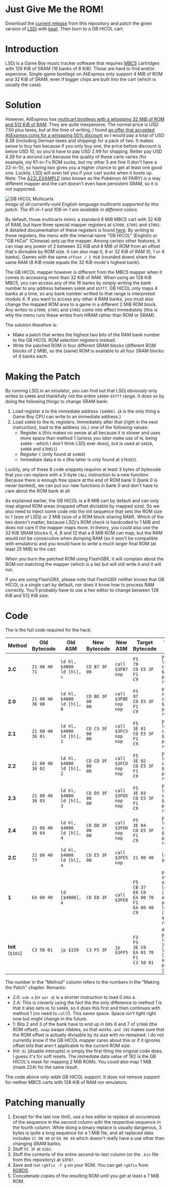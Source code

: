 # Just Give Me the ROM!
Download the [current release](https://github.com/nummacway/LSDj-GB-HiCol-Mapper-Hack/releases) from this repository and patch the given version of [LSDj](https://www.littlesounddj.com/lsd/index.php) with [beat](https://www.romhacking.net/utilities/893/). Then burn to a GB HICOL cart.

# Introduction
LSDj is a Game Boy music tracker software that requires [MBC5](https://gbdev.io/pandocs/MBC5.html) cartridges with 128 KiB of SRAM (16 banks of 8 KiB). Those are hard to find and/or expensive. Single-game bootlegs on AliExpress only support 4 MiB of ROM and 32 KiB of SRAM, even if bigger chips are built into the cart (which is usually the case).

# Solution
However, AliExpress has [multicart bootlegs with a whopping 32 MiB of ROM and 512 KiB of RAM](https://bootleggames.fandom.com/wiki/GB_HICOL_Multicarts). They are quite inexpensive. The normal price is USD 7.50 plus taxes, but at the time of writing, I found [an offer that accepted AliExpress coins for a whopping 50% discount](https://de.aliexpress.com/item/1005009664141032.html) so I would pay a total of USD 8.38 (including German taxes and shipping) for a pack of two. It makes sense to buy two because if you only buy one, the price before discount is below USD 10, so you'd have to pay USD 2.99 for shipping. Better pay USD 4.39 for a second cart because the quality of these carts varies (for example, my 61-in-1's ROM sucks, but my other 5 are fine (I don't have a 22-in-1)), so having two gives you a higher chance to get at least one good one. Luckily, LSDj will even tell you if your cart sucks when it boots up. Note: The [A22I_EXAMPLE](https://bootleggames.fandom.com/wiki/Pok%C3%A9mon_All_FAIRY) (also known as the Pokémon All FAIRY) is a way different mapper and the cart doesn't even have persistent SRAM, so it is not supported.

![GB HICOL Multicarts](cartridges.webp)<br>_Image of all currently-sold English-language multicarts supported by this patch. The 61-in-1 and 108-in-1 are available in different colors._

By default, those multicarts mimic a standard 8 MiB MBC5 cart with 32 KiB of RAM, but have three special mapper registers at `$7000`, `$7001` and `$7002`. A detailed documentation of these registers is found [here](https://github.com/nummacway/repro-carts#gb-hicol-multicarts). By writing to these registers, the menu with the internal name "GB HICOL" (English) or "GB HiCol" (Chinese) sets up the mapper. Among certain other features, it can map any power of 2 between 32 KiB and 8 MiB of ROM from an offset that's divisable by ROM size. It can also map 0, 8 or 32 KiB of RAM (0, 1 or 4 banks). Games with the same `offset / 2 MiB` (rounded down) share the same RAM (8 KiB mode equals the 32 KiB mode's highest bank).

The GB HICOL mapper however is different from the MBC5 mapper when it comes to accessing more than 32 KiB of RAM. When using an 128 KiB MBC5, you can access any of the 16 banks by simply writing the bank number to any address between `$4000` and `$5fff`, GB HICOL only maps 4 banks at a time, so any bank number writted to that range is interpreted modulo 4. If you want to access any other 4 RAM banks, you must also change the mapped ROM area to a game in a different 2 MiB ROM block. Any writes to `$7000`, `$7001` and `$7002` come into effect immediately (this is why the menu runs these writes from HRAM rather than ROM or SRAM).

The solution therefore is:
- Make a patch that writes the highest two bits of the RAM bank number to the GB HICOL ROM selection registers instead.
- Write the patched ROM in four different SRAM blocks (different ROM blocks of 2 MiB), so the (same) ROM is available to all four SRAM blocks of 4 banks each.

# Making the Patch
By running LSDj in an emulator, you can find out that LSDj obviously only writes to `$4000` and thankfully not the entire `$4000`-`$5fff` range. It does so by doing the following things to change SRAM bank:
1. Load register `A` to the immediate address `[$4000]`. (`A` is the only thing a Game Boy CPU can write to an immediate address.)
2. Load `$4000` to the `HL` registers. Immediately after that (right in the next instruction), load to the address `[HL]` one of the following values:
   - Register `A` (this makes no sense at all because it is slower and uses more space than method 1 (unless you _later_ make use of `HL` being `$4000` - which I don't think LSDj ever does), but is used at `$4026`, `$408A` and `$70011`)
   - Register `C` (only found at `$4468`)
   - Immediate data `0` to `4` (the latter is only found at `$70383`).

Luckily, any of these 8 code snippets requires at least 3 bytes of bytecode that you can replace with a 3-byte `CALL` instruction to a new function. Because there is enough free space at the end of ROM bank 0 (bank 0 is never banked), we can put our new functions in bank 0 and don't have to care about the ROM bank at all.

As explained earlier, the GB HICOL is a 8 MiB cart by default and can only map aligned ROM areas (mapped offset divisable by mapped size). So we also need to inject some code into the init sequence that sets the ROM size to 1 (size of LSDj) or 2 MiB (size of a ROM block sharing RAM). Which of the two doesn't matter, because LSDj's ROM check is hardcoded to 1 MiB and does not care if the mapper maps more. In theory, you could also use the 32 KiB SRAM blocks 0, 4, 8 and 12 that a 8 MiB ROM can map, but the RAM would not be consecutive when dumping RAM (so it won't be compatible with emulators) and you would have to write a much larger final ROM (at least 25 MiB) to the cart.

When you burn the patched ROM using FlashGBX, it will complain about the ROM not matching the mapper (which is a lie) but will still write it and it will run.

If you are using FlashGBX, please note that FlashGBX neither knows that GB HICOL is a single cart by default, nor does it know how to process RAM correctly. You'll probably have to use a hex editor to change between 128 KiB and 512 KiB size.

# Code

The is the full code required for the hack:

| Method  | Old Bytecode          | Old  ASM                       | New Bytecode               | New ASM                        | Target Bytecode                                                        | Target ASM                                                                                    |
| ------- | --------------------- | ------------------------------ | -------------------------- | ------------------------------ | ---------------------------------------------------------------------- | --------------------------------------------------------------------------------------------- |
| **2.C** | `21 00 40`<br>`71`    | `ld hl, $4000`<br>`ld [hl], c` | `CD B7 3F`<br>`00`         | `call $3FB7`<br>`nop`          | `F5`<br>`79`<br>`CD E5 3F`<br>`F1`<br>`C9`                             | `push af`<br>`ld a, c`<br>`call $3FE5`<br>`pop af`<br>`ret`                                   |
| **2.0** | `21 00 40`<br>`36 00` | `ld hl, $4000`<br>`ld [hl], 0` | `CD BE 3F`<br>`00`<br>`00` | `call $3FBE`<br>`nop`<br>`nop` | `F5`<br>`97`<br>`CD E5 3F`<br>`F1`<br>`C9`                             | `push af`<br>`sub a`<br>`call $3FE5`<br>`pop af`<br>`ret`                                     |
| **2.1** | `21 00 40`<br>`36 01` | `ld hl, $4000`<br>`ld [hl], 1` | `CD C5 3F`<br>`00`<br>`00` | `call $3FC5`<br>`nop`<br>`nop` | `F5`<br>`3E 01`<br>`CD E5 3F`<br>`F1`<br>`C9`                          | `push af`<br>`ld a, 1`<br>`call $3FE5`<br>`pop af`<br>`ret`                                   |
| **2.2** | `21 00 40`<br>`36 02` | `ld hl, $4000`<br>`ld [hl], 2` | `CD CD 3F`<br>`00`<br>`00` | `call $3FCD`<br>`nop`<br>`nop` | `F5`<br>`3E 02`<br>`CD E5 3F`<br>`F1`<br>`C9`                          | `push af`<br>`ld a, 2`<br>`call $3FE5`<br>`pop af`<br>`ret`                                   |
| **2.3** | `21 00 40`<br>`36 03` | `ld hl, $4000`<br>`ld [hl], 3` | `CD D5 3F`<br>`00`<br>`00` | `call $3FD5`<br>`nop`<br>`nop` | `F5`<br>`3E 03`<br>`CD E5 3F`<br>`F1`<br>`C9`                          | `push af`<br>`ld a, 3`<br>`call $3FE5`<br>`pop af`<br>`ret`                                   |
| **2.4** | `21 00 40`<br>`36 04` | `ld hl, $4000`<br>`ld [hl], 4` | `CD DD 3F`<br>`00`<br>`00` | `call $3FDD`<br>`nop`<br>`nop` | `F5`<br>`3E 04`<br>`CD E5 3F`<br>`F1`<br>`C9`                          | `push af`<br>`ld a, 4`<br>`call $3FE5`<br>`pop af`<br>`ret`                                   |
| **2.C** | `21 00 40`<br>`77`    | `ld hl, $4000`<br>`ld [hl], a` | `CD E5 3F`<br>`00`         | `call $3FE5`<br>`nop`          | `21 00 40`                                                             | `ld hl, $4000`                                                                                |
| **1**   | `EA 00 40`            | `ld [$4000], a`                | `CD E8 3F`                 | `call $3FE8`                   | `F5`<br>`CB 37`<br>`E6 C0`<br>`EA 00 70`<br>`F1`<br>`EA 00 40`<br>`C9` | `push af`<br>`swap a`<br>`and 192`<br>`ld [$7000], a`<br>`pop af`<br>`ld [$4000], a`<br>`ret` |
| **Init**<br>(`$101`)| `C3 50 01`| `jp $150`                      | `C3 F5 3F`                 | `jp $3FF5`                     | `F3`<br>`F5`<br>`3E C0`<br>`EA 01 70`<br>`F1`<br>`C3 50 01`            | `di`<br>`push af`<br>`ld a, 192`<br>`ld [$7001], a`<br>`pop af`<br>`jp $150`                  |

The number in the "Method" column refers to the numbers in the "Making the Patch" chapter. Remarks:
- 2.0: `sub a` (or `xor a`) is a shorter instruction to load 0 into `A`.
- 2.A: This is cleverly using the fact the the only difference to method 1 is that it also sets `HL` to `$4000`, so it does this first and then continues with method 1 (no need to `call`!). This saves space. Space isn't tight right now but might change in the future.
- 1: Bits 2 and 3 of the bank have to end up in bits 6 and 7 of `$7000` (the ROM offset). `swap` swaps nibbles, so that works. `and 192` makes sure that the ROM offset is actually divisable by its size with no remained. I do not currently know if the GB HICOL mapper cares about this or if it ignores offset bits that aren't applicable to the current ROM size.
- Init: `di` (disable interupts) is simply the first thing the original code does. I guess it's for soft resets. The immediate data value of 192 is the GB HICOL's mask for mapping 2 MiB ROMs. You could also map 1 MiB (mask 224) for the same result.

The code above only _adds_ GB HICOL support. It does not remove support for neither MBC5 carts with 128 KiB of RAM nor emulators.

# Patching manually
1. Except for the last row (Init), use a hex editor to replace all occurences of the sequence in the second column with the respective sequence in the fourth column. While doing a binary replace is usually dangerous, 3 bytes is quite a long sequence for a 1 MiB file, and all replaced data includes `21 00 40` or `EA 00 40` which doesn't really have a use other than changing SRAM banks.
2. Stuff `F5 3F` at `$102`.
3. Stuff the contents of the entire second-to-last column (or the `.bin` file from this repository) at `$3FB7`.
4. Save and run `rgbfix -f g` on your ROM. You can get `rgbfix` from [RGBDS](https://github.com/gbdev/rgbds).
5. Concatenate copies of the resulting ROM until you get at least a 7 MiB ROM.
